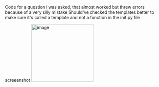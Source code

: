 Code for a question i was asked, that almost worked but threw errors because of a very silly mistake
Should've checked the templates better to make sure it's called a template and not a function in the init.py file

screeenshot
<img width="203" height="188" alt="image" src="https://github.com/user-attachments/assets/b951c9e2-6cb5-4b88-a033-b83cd8de4417" />
